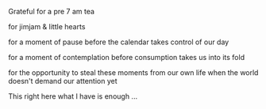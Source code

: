 Grateful for a pre 7 am tea

for jimjam & little hearts

for a moment of pause
before the calendar takes control of our day 

for a moment of contemplation
before consumption takes us into its fold

for the opportunity to steal these moments
from our own life
when the world doesn't demand our attention yet

This
right here
what I have
is enough ...